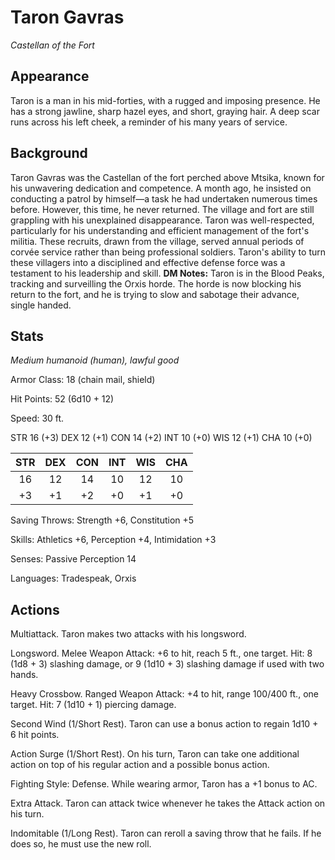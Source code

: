 # Taron Gavras
_Castellan of the Fort_

## Appearance
Taron is a man in his mid-forties, with a rugged and imposing presence. He has a strong jawline, sharp hazel eyes, and short, graying hair. A deep scar runs across his left cheek, a reminder of his many years of service.

## Background
Taron Gavras was the Castellan of the fort perched above Mtsika, known for his unwavering dedication and competence. A month ago, he insisted on conducting a patrol by himself—a task he had undertaken numerous times before. However, this time, he never returned. The village and fort are still grappling with his unexplained disappearance. Taron was well-respected, particularly for his understanding and efficient management of the fort's militia. These recruits, drawn from the village, served annual periods of corvée service rather than being professional soldiers. Taron's ability to turn these villagers into a disciplined and effective defense force was a testament to his leadership and skill.
**DM Notes:** Taron is in the Blood Peaks, tracking and surveilling the Orxis horde. The horde is now blocking his return to the fort, and he is trying to slow and sabotage their advance, single handed.

## Stats
_Medium humanoid (human), lawful good_

Armor Class: 18 (chain mail, shield)

Hit Points: 52 (6d10 + 12)

Speed: 30 ft.

STR 16 (+3)
DEX 12 (+1)
CON 14 (+2)
INT 10 (+0)
WIS 12 (+1)
CHA 10 (+0)

| STR | DEX | CON | INT | WIS | CHA |
|:---:|:---:|:---:|:---:|:---:|:---:|
|16   |12   |14   |10   |12   |10   |
|+3   |+1   |+2   |+0   |+1   |+0   |

Saving Throws: Strength +6, Constitution +5

Skills: Athletics +6, Perception +4, Intimidation +3

Senses: Passive Perception 14

Languages: Tradespeak, Orxis

## Actions
Multiattack. Taron makes two attacks with his longsword.

Longsword. Melee Weapon Attack: +6 to hit, reach 5 ft., one target. Hit: 8 (1d8 + 3) slashing damage, or 9 (1d10 + 3) slashing damage if used with two hands.

Heavy Crossbow. Ranged Weapon Attack: +4 to hit, range 100/400 ft., one target. Hit: 7 (1d10 + 1) piercing damage.

Second Wind (1/Short Rest). Taron can use a bonus action to regain 1d10 + 6 hit points.

Action Surge (1/Short Rest). On his turn, Taron can take one additional action on top of his regular action and a possible bonus action.

Fighting Style: Defense. While wearing armor, Taron has a +1 bonus to AC.

Extra Attack. Taron can attack twice whenever he takes the Attack action on his turn.

Indomitable (1/Long Rest). Taron can reroll a saving throw that he fails. If he does so, he must use the new roll.
